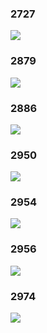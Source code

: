 
### 2727

![](https://img.smyhvae.com/2021-jike-yellow-2727.jpeg)


### 2879

![](https://img.smyhvae.com/2021-jike-yellow-2879.jpeg)


### 2886

![](https://img.smyhvae.com/2021-jike-yellow-2886.jpeg)

### 2950

![](https://img.smyhvae.com/2021-jike-yellow-2950.jpeg)

### 2954

![](https://img.smyhvae.com/2021-jike-yellow-2954.jpeg)

### 2956

![](https://img.smyhvae.com/2021-jike-yellow-2956.jpeg)

### 2974

![](https://img.smyhvae.com/2021-jike-yellow-2974.jpeg)


